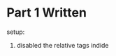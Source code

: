 Part 1 Written
=================

setup:
1. disabled the relative tags indide <style> 
2. added <link rel="stylesheet" href ="part1.css">
     
backgroud:
1. set background to be yellow-ish
2. reset margin of the body

header tags:
1. changed the font inside tags h1, h2 to be Didot
2. changed the font inside tags h3, h4, h5, h6 to be Georgia
3. changed color of text inside tags h1 and h2 to be brown-ish
4. changed the font size of tags h1, h2, h3

paragraph:
1. changed font size in tag p to be 18px
2. added text indentation to each paragraph (2em)

image & image captions:
1. adjusted the margin of the image
2. centered the image
3. added background to the image captions
4. changed the color of text in the captions
5. changed the padding


Assignment: CSS Hell
====================

You will skin 3 project gutenberg stories with custom CSS.

You will skin 2 versions of a possible professional homepage for your
self with 2 versions of CSS.

Read requirements.org

Read this comic http://theoatmeal.com/comics/design_hell

git clone https://github.com/abramhindle/CMPUT404-assignment-css-hell.git

License/Copyright
=================

Textual content is copyright Abram Hindle (C) 2013 under the CC-BY-SA
4.0 unported license. Attribution should be a hyperlink to the
repository and (C) 2013 Abram Hindle visibile in the text.

Code is licensed under the Apache 2.0 license.

Copyright 2022 Zihan Su.

Licensed under the Apache License, Version 2.0 (the "License");
you may not use this file except in compliance with the License.
You may obtain a copy of the License at

     http://www.apache.org/licenses/LICENSE-2.0

Unless required by applicable law or agreed to in writing, software
distributed under the License is distributed on an "AS IS" BASIS,
WITHOUT WARRANTIES OR CONDITIONS OF ANY KIND, either express or implied.
See the License for the specific language governing permissions and
limitations under the License.

